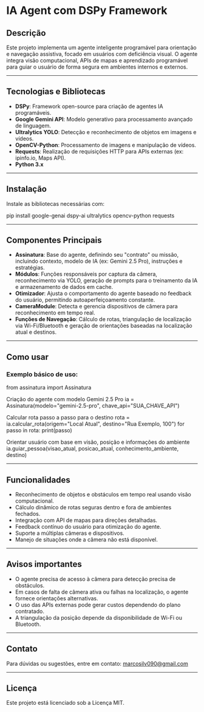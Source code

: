 # IA Agent com DSPy Framework

## Descrição

Este projeto implementa um agente inteligente programável para orientação e navegação assistiva, focado em usuários com deficiência visual. O agente integra visão computacional, APIs de mapas e aprendizado programável para guiar o usuário de forma segura em ambientes internos e externos.

---

## Tecnologias e Bibliotecas

- **DSPy**: Framework open-source para criação de agentes IA programáveis.
- **Google Gemini API**: Modelo generativo para processamento avançado de linguagem.
- **Ultralytics YOLO**: Detecção e reconhecimento de objetos em imagens e vídeos.
- **OpenCV-Python**: Processamento de imagens e manipulação de vídeos.
- **Requests**: Realização de requisições HTTP para APIs externas (ex: ipinfo.io, Maps API).
- **Python 3.x**

---

## Instalação

Instale as bibliotecas necessárias com:

pip install google-genai dspy-ai ultralytics opencv-python requests


---

## Componentes Principais

- **Assinatura**: Base do agente, definindo seu "contrato" ou missão, incluindo contexto, modelo de IA (ex: Gemini 2.5 Pro), instruções e estratégias.
- **Módulos**: Funções responsáveis por captura da câmera, reconhecimento via YOLO, geração de prompts para o treinamento da IA e armazenamento de dados em cache.
- **Otimizador**: Ajusta o comportamento do agente baseado no feedback do usuário, permitindo autoaperfeiçoamento constante.
- **CameraModule**: Detecta e gerencia dispositivos de câmera para reconhecimento em tempo real.
- **Funções de Navegação**: Cálculo de rotas, triangulação de localização via Wi-Fi/Bluetooth e geração de orientações baseadas na localização atual e destinos.

---

## Como usar

### Exemplo básico de uso:

from assinatura import Assinatura

Criação do agente com modelo Gemini 2.5 Pro
ia = Assinatura(modelo="gemini-2.5-pro", chave_api="SUA_CHAVE_API")

Calcular rota passo a passo para o destino
rota = ia.calcular_rota(origem="Local Atual", destino="Rua Exemplo, 100")
for passo in rota:
print(passo)

Orientar usuário com base em visão, posição e informações do ambiente
ia.guiar_pessoa(visao_atual, posicao_atual, conhecimento_ambiente, destino)


---

## Funcionalidades

- Reconhecimento de objetos e obstáculos em tempo real usando visão computacional.
- Cálculo dinâmico de rotas seguras dentro e fora de ambientes fechados.
- Integração com API de mapas para direções detalhadas.
- Feedback contínuo do usuário para otimização do agente.
- Suporte a múltiplas câmeras e dispositivos.
- Manejo de situações onde a câmera não está disponível.

---

## Avisos importantes

- O agente precisa de acesso à câmera para detecção precisa de obstáculos.
- Em casos de falta de câmera ativa ou falhas na localização, o agente fornece orientações alternativas.
- O uso das APIs externas pode gerar custos dependendo do plano contratado.
- A triangulação da posição depende da disponibilidade de Wi-Fi ou Bluetooth.

---

## Contato

Para dúvidas ou sugestões, entre em contato: marcosilv090@gmail.com

---

## Licença

Este projeto está licenciado sob a Licença MIT.

